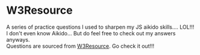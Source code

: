 # W3Resource
A series of practice questions I used to sharpen my JS aikido skills.... 
LOL!!! I don't even know Aikido... But do feel free to check out my answers anyways.  
Questions are sourced from [W3Resource][URL for W3Resource]. Go check it out!!!


[URL for W3Resource]: https://www.w3resource.com/javascript-exercises/
